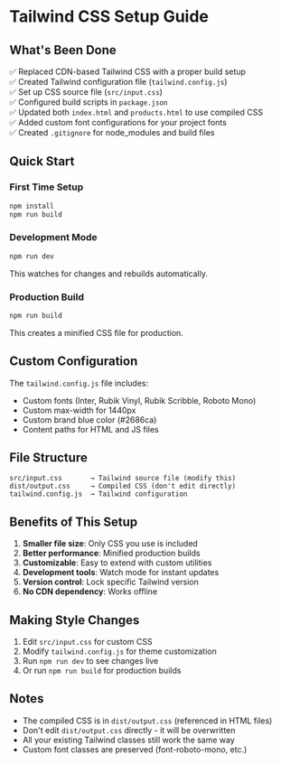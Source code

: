 # Tailwind CSS Setup Guide

## What's Been Done

✅ Replaced CDN-based Tailwind CSS with a proper build setup  
✅ Created Tailwind configuration file (`tailwind.config.js`)  
✅ Set up CSS source file (`src/input.css`)  
✅ Configured build scripts in `package.json`  
✅ Updated both `index.html` and `products.html` to use compiled CSS  
✅ Added custom font configurations for your project fonts  
✅ Created `.gitignore` for node_modules and build files

## Quick Start

### First Time Setup

```bash
npm install
npm run build
```

### Development Mode

```bash
npm run dev
```

This watches for changes and rebuilds automatically.

### Production Build

```bash
npm run build
```

This creates a minified CSS file for production.

## Custom Configuration

The `tailwind.config.js` file includes:

- Custom fonts (Inter, Rubik Vinyl, Rubik Scribble, Roboto Mono)
- Custom max-width for 1440px
- Custom brand blue color (#2686ca)
- Content paths for HTML and JS files

## File Structure

```
src/input.css       → Tailwind source file (modify this)
dist/output.css     → Compiled CSS (don't edit directly)
tailwind.config.js  → Tailwind configuration
```

## Benefits of This Setup

1. **Smaller file size**: Only CSS you use is included
2. **Better performance**: Minified production builds
3. **Customizable**: Easy to extend with custom utilities
4. **Development tools**: Watch mode for instant updates
5. **Version control**: Lock specific Tailwind version
6. **No CDN dependency**: Works offline

## Making Style Changes

1. Edit `src/input.css` for custom CSS
2. Modify `tailwind.config.js` for theme customization
3. Run `npm run dev` to see changes live
4. Or run `npm run build` for production builds

## Notes

- The compiled CSS is in `dist/output.css` (referenced in HTML files)
- Don't edit `dist/output.css` directly - it will be overwritten
- All your existing Tailwind classes still work the same way
- Custom font classes are preserved (font-roboto-mono, etc.)

